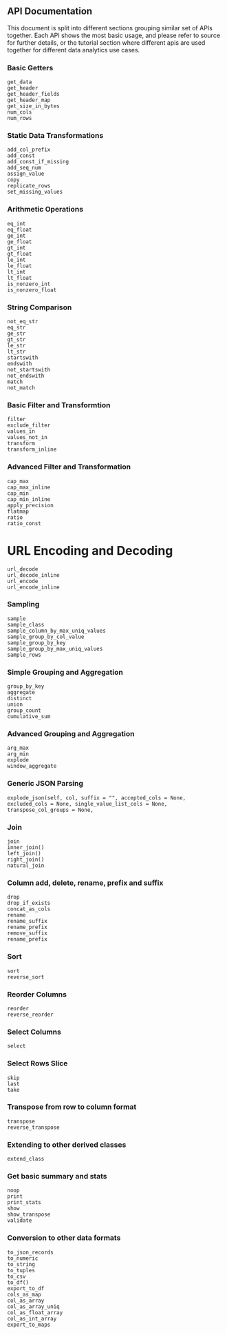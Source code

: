 ## API Documentation

This document is split into different sections grouping similar set of APIs together. Each API shows the most basic usage, and please refer to source for further details,
or the tutorial section where different apis are used together for different data analytics use cases.

### Basic Getters 
    get_data
    get_header
    get_header_fields
    get_header_map
    get_size_in_bytes
    num_cols
    num_rows

### Static Data Transformations
    add_col_prefix
    add_const
    add_const_if_missing
    add_seq_num
    assign_value
    copy
    replicate_rows
    set_missing_values

### Arithmetic Operations
    eq_int
    eq_float
    ge_int
    ge_float
    gt_int
    gt_float
    le_int
    le_float
    lt_int
    lt_float
    is_nonzero_int
    is_nonzero_float

### String Comparison
    not_eq_str
    eq_str
    ge_str
    gt_str
    le_str
    lt_str
    startswith
    endswith
    not_startswith
    not_endswith
    match
    not_match

### Basic Filter and Transformtion
    filter
    exclude_filter
    values_in
    values_not_in
    transform
    transform_inline

### Advanced Filter and Transformation
    cap_max
    cap_max_inline
    cap_min
    cap_min_inline
    apply_precision
    flatmap
    ratio
    ratio_const

# URL Encoding and Decoding
    url_decode
    url_decode_inline 
    url_encode
    url_encode_inline

### Sampling
    sample
    sample_class
    sample_column_by_max_uniq_values
    sample_group_by_col_value
    sample_group_by_key
    sample_group_by_max_uniq_values
    sample_rows

### Simple Grouping and Aggregation
    group_by_key
    aggregate
    distinct
    union
    group_count
    cumulative_sum

### Advanced Grouping and Aggregation
    arg_max
    arg_min
    explode
    window_aggregate

### Generic JSON Parsing
    explode_json(self, col, suffix = "", accepted_cols = None, excluded_cols = None, single_value_list_cols = None, transpose_col_groups = None,

### Join
    join
    inner_join()
    left_join()
    right_join()
    natural_join

### Column add, delete, rename, prefix and suffix
    drop
    drop_if_exists
    concat_as_cols
    rename
    rename_suffix
    rename_prefix
    remove_suffix
    rename_prefix

### Sort
    sort
    reverse_sort

### Reorder Columns
    reorder
    reverse_reorder

### Select Columns
    select

### Select Rows Slice
    skip
    last
    take

### Transpose from row to column format
    transpose
    reverse_transpose

### Extending to other derived classes
    extend_class

### Get basic summary and stats
    noop
    print
    print_stats
    show
    show_transpose
    validate

### Conversion to other data formats
    to_json_records
    to_numeric
    to_string
    to_tuples
    to_csv
    to_df()
    export_to_df
    cols_as_map
    col_as_array
    col_as_array_uniq
    col_as_float_array
    col_as_int_array
    export_to_maps

